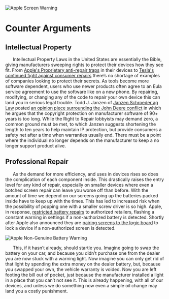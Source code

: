 ![Apple Screen Warning](https://valkyrie.cdn.ifixit.com/media/2019/09/25153240/main_warning.jpg)
# Counter Arguments

## Intellectual Property
&nbsp;&nbsp;&nbsp;&nbsp;&nbsp;&nbsp;Intellectual Property Laws in the United States are essentially the Bible, giving manufacturers sweeping rights to protect their devices how they see fit. From [Apple's Proprietary anti-repair traps](https://www.treehugger.com/the-pentalobe-screw-and-apples-war-against-self-repair-4857481) in their devices to [Tesla's continued fight against consumer repairs](https://electrek.co/2020/10/14/tesla-fights-right-to-repair-initiative-over-cybersecurity-concerns/) there’s no shortage of examples of companies looking to protect their secrets. As tools become more software dependent, users who use newer products often agree to an Eula service agreement to use the software like on a new phone. By repairing, modifying, or changing any of the code to repair your own device this can land you in serious legal trouble. Todd J. Janzen of [Janzen Schroeder  ag Law](https://www.aglaw.us/) posted [an opinion piece surrounding the John Deere conflict](https://www.aglaw.us/janzenaglaw/2017/3/29/fixing-the-right-to-repair) in which he argues that the copyright protection on manufacturer software of 90+ years is too long. While the Right to Repair lobbyists may demand zero, a common ground must be met, to which Janzen suggests shortening the length to ten years to help maintain IP protection, but provide consumers a safety net after a time when warranties usually end. There must be a point where the individual no longer depends on the manufacturer to keep a no longer support product alive.

## Professional Repair
&nbsp;&nbsp;&nbsp;&nbsp;&nbsp;&nbsp;As the demand for more efficiency, and uses in devices rises so does the complication of each component inside. This drastically raises the entry level for any kind of repair, especially on smaller devices where even a botched screen repair can leave you worse off than before. With the amount of time we depend on our screens going up the batteries packed inside have to keep up with the times. This has led to increased risk when the possibility of popping one with a smaller screw driver is so high. Apple, in response, [restricted battery repairs](https://9to5mac.com/2019/08/07/iphone-battery-service-message/) to authorized retailers, flashing a constant warning in settings if a non-authorized battery is detected. Shortly after Apple also announced they are [pairing screens to the logic board](https://www.ifixit.com/News/apple-is-discouraging-screen-repair-with-an-iphone-11-genuine-warning) to lock a device if a non-authorized screen is detected. 

![Apple Non-Genuine Battery Warning](https://valkyrie.cdn.ifixit.com/media/2019/08/07170827/iphone-battery-service-835x900.jpg)

&nbsp;&nbsp;&nbsp;&nbsp;&nbsp;&nbsp;This, if it hasn’t already, should startle you. Imagine going to swap the battery on your car, and because you didn’t purchase one from the dealer you are now stuck with a warning light. Now imagine you can only get rid of that light by spending the extra money on the dealer battery, but, because you swapped your own, the vehicle warranty is voided. Now you are left footing the bill out of pocket, just because the manufacturer installed a light in a place that you can’t not see it. This is already happening, with all of our devices, and unless we do something now even a simple oil change may land you a costly punishment.
